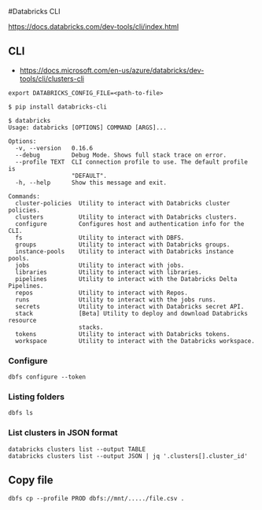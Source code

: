 #Databricks CLI

https://docs.databricks.com/dev-tools/cli/index.html

## CLI

* https://docs.microsoft.com/en-us/azure/databricks/dev-tools/cli/clusters-cli

```
export DATABRICKS_CONFIG_FILE=<path-to-file>
```

```
$ pip install databricks-cli

$ databricks
Usage: databricks [OPTIONS] COMMAND [ARGS]...

Options:
  -v, --version   0.16.6
  --debug         Debug Mode. Shows full stack trace on error.
  --profile TEXT  CLI connection profile to use. The default profile is
                  "DEFAULT".
  -h, --help      Show this message and exit.

Commands:
  cluster-policies  Utility to interact with Databricks cluster policies.
  clusters          Utility to interact with Databricks clusters.
  configure         Configures host and authentication info for the CLI.
  fs                Utility to interact with DBFS.
  groups            Utility to interact with Databricks groups.
  instance-pools    Utility to interact with Databricks instance pools.
  jobs              Utility to interact with jobs.
  libraries         Utility to interact with libraries.
  pipelines         Utility to interact with the Databricks Delta Pipelines.
  repos             Utility to interact with Repos.
  runs              Utility to interact with the jobs runs.
  secrets           Utility to interact with Databricks secret API.
  stack             [Beta] Utility to deploy and download Databricks resource
                    stacks.
  tokens            Utility to interact with Databricks tokens.
  workspace         Utility to interact with the Databricks workspace.

```
### Configure
```
dbfs configure --token
```
### Listing folders
```
dbfs ls
```
### List clusters in JSON format
```
databricks clusters list --output TABLE
databricks clusters list --output JSON | jq '.clusters[].cluster_id'
```

## Copy file
```
dbfs cp --profile PROD dbfs://mnt/...../file.csv .
```
